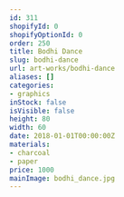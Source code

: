 ```yaml
---
id: 311
shopifyId: 0
shopifyOptionId: 0
order: 250
title: Bodhi Dance
slug: bodhi-dance
url: art-works/bodhi-dance
aliases: []
categories:
- graphics
inStock: false
isVisible: false
height: 80
width: 60
date: 2018-01-01T00:00:00Z
materials:
- charcoal
- paper
price: 1000
mainImage: bodhi_dance.jpg
---
```

